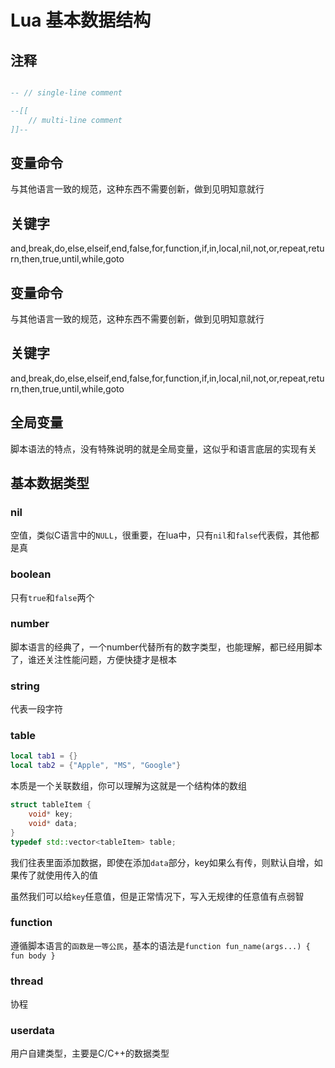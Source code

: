 # Lua 基本数据结构

## 注释
```lua

-- // single-line comment

--[[
    // multi-line comment
]]--

```

## 变量命令

与其他语言一致的规范，这种东西不需要创新，做到见明知意就行

## 关键字

and,break,do,else,elseif,end,false,for,function,if,in,local,nil,not,or,repeat,return,then,true,until,while,goto

## 变量命令

与其他语言一致的规范，这种东西不需要创新，做到见明知意就行

## 关键字

and,break,do,else,elseif,end,false,for,function,if,in,local,nil,not,or,repeat,return,then,true,until,while,goto

## 全局变量

脚本语法的特点，没有特殊说明的就是全局变量，这似乎和语言底层的实现有关

## 基本数据类型

### nil

空值，类似C语言中的`NULL`，很重要，在lua中，只有`nil`和`false`代表假，其他都是真

### boolean

只有`true`和`false`两个

### number

脚本语言的经典了，一个number代替所有的数字类型，也能理解，都已经用脚本了，谁还关注性能问题，方便快捷才是根本

### string

代表一段字符

### table

```lua
local tab1 = {}
local tab2 = {"Apple", "MS", "Google"}
```

本质是一个关联数组，你可以理解为这就是一个结构体的数组
```C++
struct tableItem {
    void* key;
    void* data;
}
typedef std::vector<tableItem> table;
```

我们往表里面添加数据，即使在添加`data`部分，key如果么有传，则默认自增，如果传了就使用传入的值

虽然我们可以给`key`任意值，但是正常情况下，写入无规律的任意值有点弱智

### function

遵循脚本语言的`函数是一等公民`，基本的语法是`function fun_name(args...) { fun body }`

### thread 

协程

### userdata

用户自建类型，主要是C/C++的数据类型
